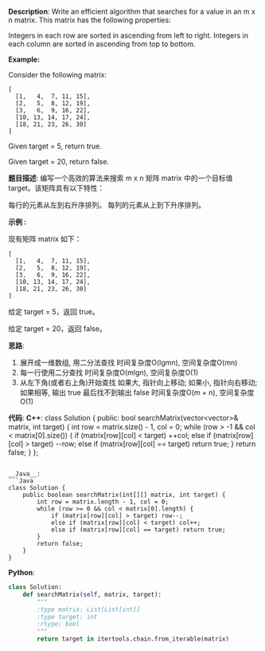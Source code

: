 __Description__:
Write an efficient algorithm that searches for a value in an m x n matrix. This matrix has the following properties:

Integers in each row are sorted in ascending from left to right.
Integers in each column are sorted in ascending from top to bottom.

__Example:__

Consider the following matrix:
```
[
  [1,   4,  7, 11, 15],
  [2,   5,  8, 12, 19],
  [3,   6,  9, 16, 22],
  [10, 13, 14, 17, 24],
  [18, 21, 23, 26, 30]
]
```
Given target = 5, return true.

Given target = 20, return false.

__题目描述__:
编写一个高效的算法来搜索 m x n 矩阵 matrix 中的一个目标值 target。该矩阵具有以下特性：

每行的元素从左到右升序排列。
每列的元素从上到下升序排列。

__示例 :__

现有矩阵 matrix 如下：
```
[
  [1,   4,  7, 11, 15],
  [2,   5,  8, 12, 19],
  [3,   6,  9, 16, 22],
  [10, 13, 14, 17, 24],
  [18, 21, 23, 26, 30]
]
```
给定 target = 5，返回 true。

给定 target = 20，返回 false。

__思路__:
1. 展开成一维数组, 用二分法查找
时间复杂度O(lgmn), 空间复杂度O(mn)
2. 每一行使用二分查找
时间复杂度O(mlgn), 空间复杂度O(1)
3. 从左下角(或者右上角)开始查找
如果大, 指针向上移动;
如果小, 指针向右移动;
如果相等, 输出 true
最后找不到输出 false
时间复杂度O(m + n), 空间复杂度O(1)

__代码__:
__C++__:
class Solution 
{
public:
    bool searchMatrix(vector<vector<int>>& matrix, int target) 
    {
        int row = matrix.size() - 1, col = 0;
        while (row > -1 && col < matrix[0].size())
        {
            if (matrix[row][col] < target) ++col;
            else if (matrix[row][col] > target) --row;
            else if (matrix[row][col] == target) return true;
        }
        return false;
    }
};
```

__Java__:
```Java
class Solution {
    public boolean searchMatrix(int[][] matrix, int target) {
        int row = matrix.length - 1, col = 0;
        while (row >= 0 && col < matrix[0].length) {
            if (matrix[row][col] > target) row--;
            else if (matrix[row][col] < target) col++;
            else if (matrix[row][col] == target) return true;
        }
        return false;
    }
}
```

__Python__:
```Python
class Solution:
    def searchMatrix(self, matrix, target):
        """
        :type matrix: List[List[int]]
        :type target: int
        :rtype: bool
        """
        return target in itertools.chain.from_iterable(matrix)
```